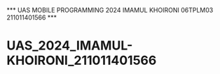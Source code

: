 *** UAS MOBILE PROGRAMMING 2024 IMAMUL KHOIRONI 06TPLM03 211011401566 ***
# UAS_2024_IMAMUL-KHOIRONI_211011401566
